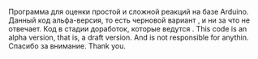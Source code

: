 Программа для оценки простой и сложной реакций на базе Arduino.
Данный код альфа-версия, то есть черновой вариант , и ни за что не отвечает.
Код в стадии доработок, которые ведутся .
This code is an alpha version, that is, a draft version. And is not responsible for anythin. Спасибо за внимание. Thank you.
